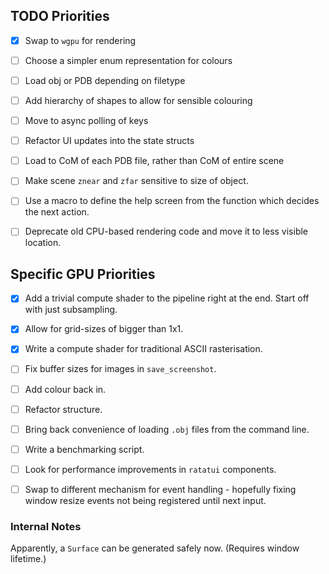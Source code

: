 ## TODO Priorities

- [x] Swap to `wgpu` for rendering

- [ ] Choose a simpler enum representation for colours
- [ ] Load obj or PDB depending on filetype
- [ ] Add hierarchy of shapes to allow for sensible colouring
- [ ] Move to async polling of keys
- [ ] Refactor UI updates into the state structs
- [ ] Load to CoM of each PDB file, rather than CoM of entire scene
- [ ] Make scene `znear` and `zfar` sensitive to size of object.
- [ ] Use a macro to define the help screen from the function which decides the next action.
- [ ] Deprecate old CPU-based rendering code and move it to less visible location.

## Specific GPU Priorities

- [x] Add a trivial compute shader to the pipeline right at the end. Start off with just subsampling.
- [x] Allow for grid-sizes of bigger than 1x1.
- [x] Write a compute shader for traditional ASCII rasterisation.

- [ ] Fix buffer sizes for images in `save_screenshot`.
- [ ] Add colour back in.
- [ ] Refactor structure.
- [ ] Bring back convenience of loading `.obj` files from the command line.

- [ ] Write a benchmarking script.
- [ ] Look for performance improvements in `ratatui` components.
- [ ] Swap to different mechanism for event handling - hopefully fixing window resize events not being registered until next input.

### Internal Notes

Apparently, a `Surface` can be generated safely now. (Requires window lifetime.)
